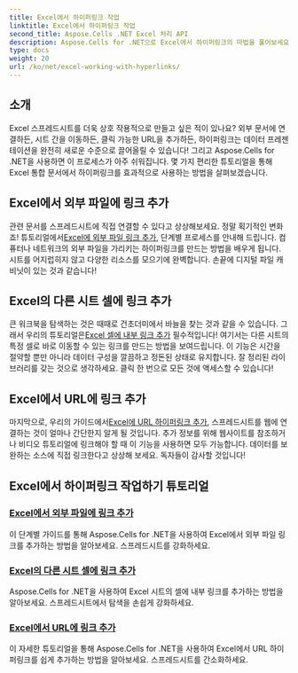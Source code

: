 ```yaml
---
title: Excel에서 하이퍼링크 작업
linktitle: Excel에서 하이퍼링크 작업
second_title: Aspose.Cells .NET Excel 처리 API
description: Aspose.Cells for .NET으로 Excel에서 하이퍼링크의 마법을 풀어보세요. 스프레드시트를 효과적으로 향상시키는 것이 얼마나 간단한지 알아보세요.
type: docs
weight: 20
url: /ko/net/excel-working-with-hyperlinks/
---
```

## 소개

Excel 스프레드시트를 더욱 상호 작용적으로 만들고 싶은 적이 있나요? 외부 문서에 연결하든, 시트 간을 이동하든, 클릭 가능한 URL을 추가하든, 하이퍼링크는 데이터 프레젠테이션을 완전히 새로운 수준으로 끌어올릴 수 있습니다! 그리고 Aspose.Cells for .NET을 사용하면 이 프로세스가 아주 쉬워집니다. 몇 가지 편리한 튜토리얼을 통해 Excel 통합 문서에서 하이퍼링크를 효과적으로 사용하는 방법을 살펴보겠습니다.

## Excel에서 외부 파일에 링크 추가
관련 문서를 스프레드시트에 직접 연결할 수 있다고 상상해보세요. 정말 획기적인 변화죠! 튜토리얼에서[Excel에 외부 파일 링크 추가](./add-link-to-external-file/), 단계별 프로세스를 안내해 드립니다. 컴퓨터나 네트워크의 외부 파일을 가리키는 하이퍼링크를 만드는 방법을 배우게 됩니다. 시트를 어지럽히지 않고 다양한 리소스를 모으기에 완벽합니다. 손끝에 디지털 파일 캐비닛이 있는 것과 같습니다!

## Excel의 다른 시트 셀에 링크 추가
 큰 워크북을 탐색하는 것은 때때로 건초더미에서 바늘을 찾는 것과 같을 수 있습니다. 그래서 우리의 튜토리얼은[Excel 셀에 내부 링크 추가](./add-link-to-other-sheet-cell/) 필수적입니다! 여기서는 다른 시트의 특정 셀로 바로 이동할 수 있는 링크를 만드는 방법을 보여드립니다. 이 기능은 시간을 절약할 뿐만 아니라 데이터 구성을 깔끔하고 정돈된 상태로 유지합니다. 잘 정리된 라이브러리를 갖는 것으로 생각하세요. 클릭 한 번으로 모든 것에 액세스할 수 있습니다!

## Excel에서 URL에 링크 추가
마지막으로, 우리의 가이드에서[Excel에 URL 하이퍼링크 추가](./add-link-to-url/), 스프레드시트를 웹에 연결하는 것이 얼마나 간단한지 알게 될 것입니다. 추가 정보를 위해 웹사이트를 참조하거나 비디오 튜토리얼에 링크해야 할 때 이 기능을 사용하면 모두 가능합니다. 데이터를 보완하는 소스에 직접 링크한다고 상상해 보세요. 독자들이 감사할 것입니다!

## Excel에서 하이퍼링크 작업하기 튜토리얼
### [Excel에서 외부 파일에 링크 추가](./add-link-to-external-file/)
이 단계별 가이드를 통해 Aspose.Cells for .NET을 사용하여 Excel에서 외부 파일 링크를 추가하는 방법을 알아보세요. 스프레드시트를 강화하세요.
### [Excel의 다른 시트 셀에 링크 추가](./add-link-to-other-sheet-cell/)
Aspose.Cells for .NET을 사용하여 Excel 시트의 셀에 내부 링크를 추가하는 방법을 알아보세요. 스프레드시트에서 탐색을 손쉽게 강화하세요.
### [Excel에서 URL에 링크 추가](./add-link-to-url/)
이 자세한 튜토리얼을 통해 Aspose.Cells for .NET을 사용하여 Excel에서 URL 하이퍼링크를 쉽게 추가하는 방법을 알아보세요. 스프레드시트를 간소화하세요.